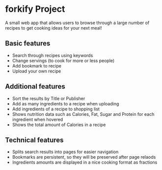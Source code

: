 # forkify Project

A small web app that allows users to browse through a large number of recipes to get cooking ideas for your next meal!

## Basic features

- Search through recipes using keywords
- Change servings (to cook for more or less people)
- Add bookmark to recipe
- Upload your own recipe

## Additional features

- Sort the results by Title or Publisher
- Add as many ingredients to a recipe when uploading
- Add ingredients of a recipe to shopping list
- Shows nutrition data such as Calories, Fat, Sugar and Protein for each ingredient when hovered
- Shows the total amount of Calories in a recipe

## Technical features

- Splits search results into pages for easier navigation
- Bookmarks are persistent, so they will be preserved after page relaods
- Ingredients amounts are displayed in a nice cooking format as fractions
